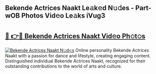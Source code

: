 ## Bekende Actrices Naakt Le𝚊k𝚎d N𝚞𝚍es - Part-wOB Photos Vid𝚎o Le𝚊ks iVug3

# <h2><a href="http://fb9iaz1.evod.top/?m=Bekende+Actrices+Naakt">🔗 👉🔴 Bekende Actrices Naakt Vid𝚎o Ph𝚘t𝚘s</a></h2>

[![Bekende Actrices Naakt N𝚞d𝚎s](https://i.imgur.com/8V9OHl7.gif)](http://fb9iaz1.evod.top/?m=Bekende+Actrices+Naakt)
Online personality Bekende Actrices Naakt with a passion for dance and lifestyle, creating engaging content. Distinguished individual Bekende Actrices Naakt, recognized for their outstanding contributions to the world of arts and culture. 
